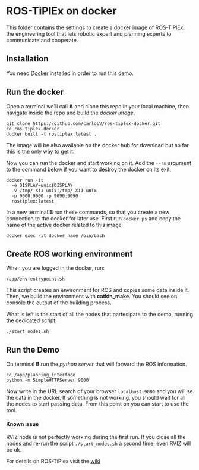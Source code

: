 # ROS-TiPlEx on docker
This folder contains the settings to create a docker image of ROS-TiPlEx, 
the engineering tool that lets robotic expert and planning experts to communicate and cooperate.


## Installation
You need [Docker](https://www.docker.com/) installed in order to run this demo.

## Run the docker
Open a terminal we'll call **A** and clone this repo in your local machine, then navigate inside the repo and build the *docker image*.
```
git clone https://github.com/carloLV/ros-tiplex-docker.git
cd ros-tiplex-docker
docker built -t rostiplex:latest .
```
The image will be also available on the docker hub for download but so far this is the only way to get it.

Now you can run the docker and start working on it. Add the `--rm` argument to the command below if you want to destroy the docker on its exit.     

```
docker run -it 
  -e DISPLAY=unix$DISPLAY 
  -v /tmp/.X11-unix:/tmp/.X11-unix 
  -p 9000:9000 -p 9090:9090 
  rostiplex:latest
```
In a new terminal **B** run these commands, so that you create a new connection to the docker for later use.
First run `docker ps` and copy the name of the active docker related to this image
```
docker exec -it docker_name /bin/bash
```

## Create ROS working environment
When you are logged in the docker, run:
```
/app/env-entrypoint.sh 
```
This script creates an environment for ROS and copies some data inside it. Then, we build the environment with **catkin_make**.
You should see on console the output of the building process.

What is left is the start of all the nodes that partecipate to the demo, running the dedicated script:
```
./start_nodes.sh
```

## Run the Demo
On terminal **B** run the *python server* that will forward the ROS information.     
```
cd /app/planning_interface    
python -m SimpleHTTPServer 9000
```

Now write in the URL search of your browser `localhost:9000` and you will se the data in the docker. If something is not working, you should wait for all the nodes to start passing data.
From this point on you can start to use the tool.

#### Known issue
RVIZ node is not perfectly working during the first run. If you close all the nodes and re-run the script `./start_nodes.sh` a second time, even RVIZ will be ok.

For details on ROS-TiPlex visit the [wiki](https://github.com/carloLV/ROS-TiPlEx/wiki)
